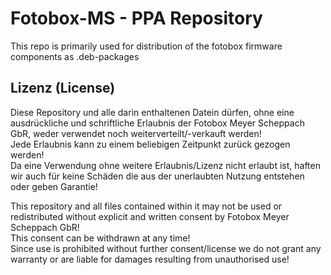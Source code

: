 # Fotobox-MS - PPA Repository
This repo is primarily used for distribution of the fotobox firmware components as .deb-packages

## Lizenz (License)
Diese Repository und alle darin enthaltenen Datein dürfen, ohne eine ausdrückliche und schriftliche Erlaubnis der Fotobox Meyer Scheppach GbR, weder verwendet noch weiterverteilt/-verkauft werden! <br>
Jede Erlaubnis kann zu einem beliebigen Zeitpunkt zurück gezogen werden! <br>
Da eine Verwendung ohne weitere Erlaubnis/Lizenz nicht erlaubt ist, haften wir auch für keine Schäden die aus der unerlaubten Nutzung entstehen oder geben Garantie! <br>

This repository and all files contained within it may not be used or redistributed without explicit and written consent by Fotobox Meyer Scheppach GbR! <br>
This consent can be withdrawn at any time! <br>
Since use is prohibited without further consent/license we do not grant any warranty or are liable for damages resulting from unauthorised use! <br>
